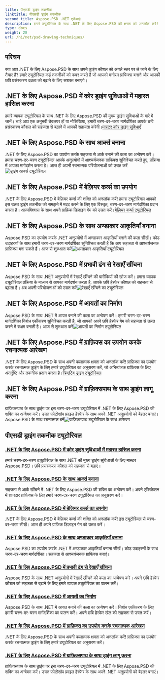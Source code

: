 ```yaml
---
title: पीएसडी ड्राइंग तकनीक
linktitle: पीएसडी ड्राइंग तकनीक
second_title: Aspose.PSD .NET एपीआई
description: हमारे ट्यूटोरियल के साथ .NET के लिए Aspose.PSD की क्षमता को अनलॉक करें! मुख्य ड्राइंग सुविधाओं में महारत हासिल करें, आश्चर्यजनक ग्राफिक्स बनाएं और अपनी छवि हेरफेर कौशल को बढ़ाएं।
type: docs
weight: 28
url: /hi/net/psd-drawing-techniques/
---
```


## परिचय

क्या आप .NET के लिए Aspose.PSD के साथ अपने ड्राइंग कौशल को अगले स्तर पर ले जाने के लिए तैयार हैं? हमारे ट्यूटोरियल कई तकनीकों को कवर करते हैं जो आपको मनोरम ग्राफिक्स बनाने और आपकी छवि प्रसंस्करण दक्षता को बढ़ाने के लिए सशक्त बनाएंगे।

## .NET के लिए Aspose.PSD में कोर ड्राइंग सुविधाओं में महारत हासिल करना

 हमारे व्यापक ट्यूटोरियल के साथ .NET के लिए Aspose.PSD की मुख्य ड्राइंग सुविधाओं के बारे में जानें। चाहे आप एक अनुभवी डेवलपर हों या नौसिखिया, हमारी चरण-दर-चरण मार्गदर्शिका आपके छवि प्रसंस्करण कौशल को सहजता से बढ़ाने में आपकी सहायता करेगी।[मास्टर कोर ड्राइंग सुविधाएँ](./mastering-core-drawing-features/)

## .NET के लिए Aspose.PSD के साथ आर्क्स बनाना

 .NET के लिए Aspose.PSD का उपयोग करके सहजता से आर्क बनाने की कला का अन्वेषण करें। हमारा चरण-दर-चरण ट्यूटोरियल आपके अनुप्रयोगों में आश्चर्यजनक ग्राफिक्स सुनिश्चित करते हुए, प्रक्रिया में आपका मार्गदर्शन करता है। आज ही अपनी रचनात्मक परियोजनाओं को उन्नत करें![ड्राइंग आर्क्स ट्यूटोरियल](./drawing-arcs/)

## .NET के लिए Aspose.PSD में बेज़ियर कर्व्स का उपयोग

 .NET के लिए Aspose.PSD में बेज़ियर कर्व्स की शक्ति को अनलॉक करें! हमारा ट्यूटोरियल आपको इस उन्नत ड्राइंग तकनीक को समझने में मदद करने के लिए एक विस्तृत, चरण-दर-चरण मार्गदर्शिका प्रदान करता है। आत्मविश्वास के साथ अपने ग्राफ़िक डिज़ाइन गेम को उन्नत करें।[बेज़ियर कर्व्स ट्यूटोरियल](./utilizing-bezier-curves/)

## .NET के लिए Aspose.PSD के साथ अण्डाकार आकृतियाँ बनाना

 Aspose.PSD का उपयोग करके .NET अनुप्रयोगों में अण्डाकार आकृतियाँ बनाने की कला सीखें। कोड उदाहरणों के साथ हमारी चरण-दर-चरण मार्गदर्शिका सुनिश्चित करती है कि आप सहजता से आश्चर्यजनक ग्राफ़िक्स बना सकते हैं। आज से शुरुआत करें![अण्डाकार आकृतियाँ ट्यूटोरियल](./creating-elliptical-shapes/)

## .NET के लिए Aspose.PSD में प्रभावी ढंग से रेखाएँ खींचना

 Aspose.PSD के साथ .NET अनुप्रयोगों में रेखाएँ खींचने की बारीकियों की खोज करें। हमारा व्यापक ट्यूटोरियल प्रक्रिया के माध्यम से आपका मार्गदर्शन करता है, आपके छवि हेरफेर कौशल को सहजता से बढ़ाता है। अब अपनी परियोजनाओं को उन्नत करें![रेखाएँ खींचने का ट्यूटोरियल](./drawing-lines-effectively/)

## .NET के लिए Aspose.PSD में आयतों का निर्माण

Aspose.PSD के साथ .NET में आयत बनाने की कला का अन्वेषण करें। हमारी चरण-दर-चरण मार्गदर्शिका निर्बाध एकीकरण सुनिश्चित करती है, जो आपको अपने छवि हेरफेर गेम को सहजता से उन्नत करने में सक्षम बनाती है। आज से शुरुआत करें![आयतों का निर्माण ट्यूटोरियल](./constructing-rectangles/)

## .NET के लिए Aspose.PSD में ग्राफ़िक्स का उपयोग करके रचनात्मक आरेखण

 .NET के लिए Aspose.PSD के साथ अपनी कलात्मक क्षमता को अनलॉक करें! ग्राफ़िक्स का उपयोग करके रचनात्मक ड्राइंग के लिए हमारे ट्यूटोरियल का अनुसरण करें, जो अभिव्यंजक ग्राफ़िक्स के लिए अंतर्दृष्टि और तकनीक प्रदान करता है।[क्रिएटिव ड्राइंग ट्यूटोरियल](./creative-drawing-using-graphics/)

## .NET के लिए Aspose.PSD में ग्राफ़िक्सपाथ के साथ ड्राइंग लागू करना

 ग्राफ़िक्सपाथ के साथ ड्राइंग पर इस चरण-दर-चरण ट्यूटोरियल में .NET के लिए Aspose.PSD की शक्ति का अन्वेषण करें। उन्नत फ़ोटोशॉप फ़ाइल हेरफेर के साथ अपने .NET अनुप्रयोगों को बेहतर बनाएं। Aspose.PSD के साथ रचनात्मक बनें![ग्राफ़िक्सपाथ ट्यूटोरियल के साथ आरेखण](./implementing-drawing-with-graphicspath/)

## पीएसडी ड्राइंग तकनीक ट्यूटोरियल
### [.NET के लिए Aspose.PSD में कोर ड्राइंग सुविधाओं में महारत हासिल करना](./mastering-core-drawing-features/)
हमारे चरण-दर-चरण ट्यूटोरियल के साथ .NET की मुख्य ड्राइंग सुविधाओं के लिए मास्टर Aspose.PSD। छवि प्रसंस्करण कौशल को सहजता से बढ़ाएं।
### [.NET के लिए Aspose.PSD के साथ आर्क्स बनाना](./drawing-arcs/)
सहजता से आर्क खींचने में .NET के लिए Aspose.PSD की शक्ति का अन्वेषण करें। अपने एप्लिकेशन में शानदार ग्राफ़िक्स के लिए हमारे चरण-दर-चरण ट्यूटोरियल का अनुसरण करें।
### [.NET के लिए Aspose.PSD में बेज़ियर कर्व्स का उपयोग](./utilizing-bezier-curves/)
.NET के लिए Aspose.PSD में बेज़ियर कर्व्स की शक्ति को अनलॉक करें! इस ट्यूटोरियल से चरण-दर-चरण सीखें। आज ही अपने ग्राफ़िक डिज़ाइन गेम को उन्नत करें।
### [.NET के लिए Aspose.PSD के साथ अण्डाकार आकृतियाँ बनाना](./creating-elliptical-shapes/)
Aspose.PSD का उपयोग करके .NET में अण्डाकार आकृतियाँ बनाना सीखें। कोड उदाहरणों के साथ चरण-दर-चरण मार्गदर्शिका। सहजता से आश्चर्यजनक ग्राफिक्स बनाएं।
### [.NET के लिए Aspose.PSD में प्रभावी ढंग से रेखाएँ खींचना](./drawing-lines-effectively/)
Aspose.PSD के साथ .NET अनुप्रयोगों में रेखाएँ खींचने की कला का अन्वेषण करें। अपने छवि हेरफेर कौशल को सहजता से बढ़ाने के लिए हमारे व्यापक ट्यूटोरियल का पालन करें।
### [.NET के लिए Aspose.PSD में आयतों का निर्माण](./constructing-rectangles/)
Aspose.PSD के साथ .NET में आयत बनाने की कला का अन्वेषण करें। निर्बाध एकीकरण के लिए हमारी चरण-दर-चरण मार्गदर्शिका का पालन करें। अपने छवि हेरफेर खेल को सहजता से उन्नत करें।
### [.NET के लिए Aspose.PSD में ग्राफ़िक्स का उपयोग करके रचनात्मक आरेखण](./creative-drawing-using-graphics/)
.NET के लिए Aspose.PSD के साथ अपनी कलात्मक क्षमता को अनलॉक करें! ग्राफ़िक्स का उपयोग करके रचनात्मक ड्राइंग के लिए हमारे ट्यूटोरियल का अनुसरण करें।
### [.NET के लिए Aspose.PSD में ग्राफ़िक्सपाथ के साथ ड्राइंग लागू करना](./implementing-drawing-with-graphicspath/)
ग्राफ़िक्सपाथ के साथ ड्राइंग पर इस चरण-दर-चरण ट्यूटोरियल में .NET के लिए Aspose.PSD की शक्ति का अन्वेषण करें। उन्नत फ़ोटोशॉप फ़ाइल हेरफेर के साथ अपने .NET अनुप्रयोगों को बेहतर बनाएं।